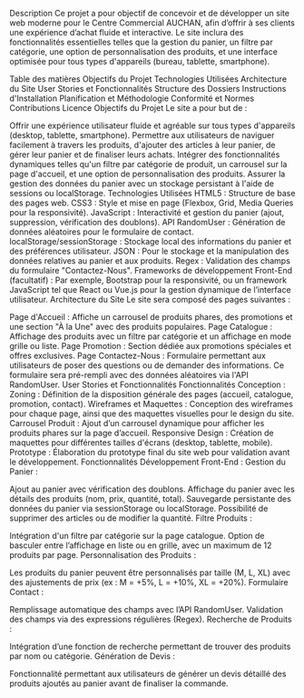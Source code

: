 

Description
Ce projet a pour objectif de concevoir et de développer un site web moderne pour le Centre Commercial AUCHAN, afin d’offrir à ses clients une expérience d’achat fluide et interactive. Le site inclura des fonctionnalités essentielles telles que la gestion du panier, un filtre par catégorie, une option de personnalisation des produits, et une interface optimisée pour tous types d'appareils (bureau, tablette, smartphone).

Table des matières
Objectifs du Projet
Technologies Utilisées
Architecture du Site
User Stories et Fonctionnalités
Structure des Dossiers
Instructions d'Installation
Planification et Méthodologie
Conformité et Normes
Contributions
Licence
Objectifs du Projet
Le site a pour but de :

Offrir une expérience utilisateur fluide et agréable sur tous types d'appareils (desktop, tablette, smartphone).
Permettre aux utilisateurs de naviguer facilement à travers les produits, d'ajouter des articles à leur panier, de gérer leur panier et de finaliser leurs achats.
Intégrer des fonctionnalités dynamiques telles qu'un filtre par catégorie de produit, un carrousel sur la page d'accueil, et une option de personnalisation des produits.
Assurer la gestion des données du panier avec un stockage persistant à l'aide de sessions ou localStorage.
Technologies Utilisées
HTML5 : Structure de base des pages web.
CSS3 : Style et mise en page (Flexbox, Grid, Media Queries pour la responsivité).
JavaScript : Interactivité et gestion du panier (ajout, suppression, vérification des doublons).
API RandomUser : Génération de données aléatoires pour le formulaire de contact.
localStorage/sessionStorage : Stockage local des informations du panier et des préférences utilisateur.
JSON : Pour le stockage et la manipulation des données relatives au panier et aux produits.
Regex : Validation des champs du formulaire "Contactez-Nous".
Frameworks de développement Front-End (facultatif) : Par exemple, Bootstrap pour la responsivité, ou un framework JavaScript tel que React ou Vue.js pour la gestion dynamique de l’interface utilisateur.
Architecture du Site
Le site sera composé des pages suivantes :

Page d'Accueil : Affiche un carrousel de produits phares, des promotions et une section "À la Une" avec des produits populaires.
Page Catalogue : Affichage des produits avec un filtre par catégorie et un affichage en mode grille ou liste.
Page Promotion : Section dédiée aux promotions spéciales et offres exclusives.
Page Contactez-Nous : Formulaire permettant aux utilisateurs de poser des questions ou de demander des informations. Ce formulaire sera pré-rempli avec des données aléatoires via l'API RandomUser.
User Stories et Fonctionnalités
Fonctionnalités Conception :
Zoning : Définition de la disposition générale des pages (accueil, catalogue, promotion, contact).
Wireframes et Maquettes : Conception des wireframes pour chaque page, ainsi que des maquettes visuelles pour le design du site.
Carrousel Produit : Ajout d’un carrousel dynamique pour afficher les produits phares sur la page d’accueil.
Responsive Design : Création de maquettes pour différentes tailles d'écrans (desktop, tablette, mobile).
Prototype : Élaboration du prototype final du site web pour validation avant le développement.
Fonctionnalités Développement Front-End :
Gestion du Panier :

Ajout au panier avec vérification des doublons.
Affichage du panier avec les détails des produits (nom, prix, quantité, total).
Sauvegarde persistante des données du panier via sessionStorage ou localStorage.
Possibilité de supprimer des articles ou de modifier la quantité.
Filtre Produits :

Intégration d'un filtre par catégorie sur la page catalogue.
Option de basculer entre l’affichage en liste ou en grille, avec un maximum de 12 produits par page.
Personnalisation des Produits :

Les produits du panier peuvent être personnalisés par taille (M, L, XL) avec des ajustements de prix (ex : M = +5%, L = +10%, XL = +20%).
Formulaire Contact :

Remplissage automatique des champs avec l’API RandomUser.
Validation des champs via des expressions régulières (Regex).
Recherche de Produits :

Intégration d’une fonction de recherche permettant de trouver des produits par nom ou catégorie.
Génération de Devis :

Fonctionnalité permettant aux utilisateurs de générer un devis détaillé des produits ajoutés au panier avant de finaliser la commande.
